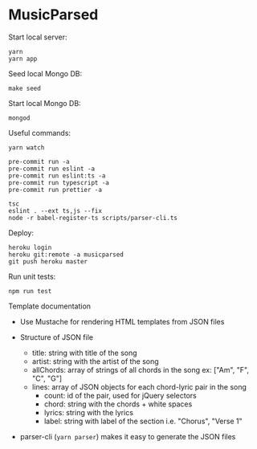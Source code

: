 # MusicParsed

Start local server:

    yarn
    yarn app

Seed local Mongo DB:

    make seed

Start local Mongo DB:

    mongod

Useful commands:

    yarn watch

    pre-commit run -a
    pre-commit run eslint -a
    pre-commit run eslint:ts -a
    pre-commit run typescript -a
    pre-commit run prettier -a

    tsc
    eslint . --ext ts,js --fix
    node -r babel-register-ts scripts/parser-cli.ts

Deploy:

    heroku login
    heroku git:remote -a musicparsed
    git push heroku master

Run unit tests:

    npm run test

Template documentation

- Use Mustache for rendering HTML templates from JSON files

- Structure of JSON file

  - title: string with title of the song
  - artist: string with the artist of the song
  - allChords: array of strings of all chords in the song ex: ["Am", "F", "C", "G"]
  - lines: array of JSON objects for each chord-lyric pair in the song
    - count: id of the pair, used for jQuery selectors
    - chord: string with the chords + white spaces
    - lyrics: string with the lyrics
    - label: string with label of the section i.e. "Chorus", "Verse 1"

- parser-cli (`yarn parser`) makes it easy to generate the JSON files
